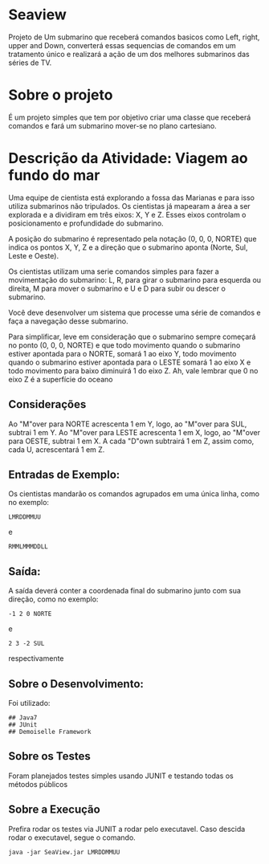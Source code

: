 # Seaview
Projeto de Um submarino que receberá comandos basicos como Left, right, upper and Down, converterá essas sequencias de comandos em um tratamento único e realizará a ação de um dos melhores submarinos das séries de TV. 

# Sobre o projeto

É um projeto simples que tem por objetivo criar uma classe que receberá comandos e fará um submarino mover-se no plano cartesiano. 

# Descrição da Atividade: Viagem ao fundo do mar 


Uma equipe de cientista está explorando a fossa das Marianas e para isso utiliza submarinos não tripulados. Os cientistas já mapearam a área a ser explorada e a dividiram em três eixos: X, Y e Z. Esses eixos controlam o posicionamento e profundidade do submarino.

A posição do submarino é representado pela notação (0, 0, 0, NORTE) que indica os pontos X, Y, Z e a direção que o submarino aponta (Norte, Sul, Leste e Oeste).

Os cientistas utilizam uma serie comandos simples para fazer a movimentação do submarino: L, R, para girar o submarino para esquerda ou direita, M para mover o submarino e U e D para subir ou descer o submarino.

Você deve desenvolver um sistema que processe uma série de comandos e faça a navegação desse submarino.

Para simplificar, leve em consideração que o submarino sempre começará no ponto (0, 0, 0, NORTE) e que todo movimento quando o submarino estiver apontada para o NORTE, somará 1 ao eixo Y, todo movimento quando o submarino estiver apontada para o LESTE somará 1 ao eixo X e todo movimento para baixo diminuirá 1 do eixo Z. Ah, vale lembrar que 0 no eixo Z é a superfície do oceano

## Considerações

Ao "M"over para NORTE acrescenta 1 em Y, logo, ao "M"over para SUL, subtrai 1 em Y.
Ao "M"over para LESTE acrescenta 1 em X, logo, ao "M"over para OESTE, subtrai 1 em X.
A cada "D"own subtrairá 1 em Z, assim como, cada U, acrescentará 1 em Z.


## Entradas de Exemplo:

Os cientistas mandarão os comandos agrupados em uma única linha, como no exemplo:
```
LMRDDMMUU
```
e
```
RMMLMMMDDLL
```


## Saída:

A saída deverá conter a coordenada final do submarino junto com sua direção, como no exemplo:

```
-1 2 0 NORTE
```
e
```
2 3 -2 SUL
```
respectivamente

## Sobre o Desenvolvimento:


Foi utilizado:

```
## Java7 
## JUnit
## Demoiselle Framework
```

## Sobre os Testes

Foram planejados testes simples usando JUNIT e testando todas os métodos públicos 

## Sobre a Execução
Prefira rodar os testes via JUNIT a rodar pelo executavel. Caso descida rodar o executavel, segue o comando.
```
java -jar SeaView.jar LMRDDMMUU
```
